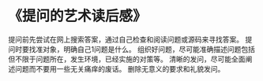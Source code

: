 # 《提问的艺术读后感》
提问前先尝试在网上搜索答案，通过自己检查和阅读问题或源码来寻找答案。
提问时要找准对象，明确自己1问题是什么。
组织好问题，尽可能准确描述问题包括但不限于问题所在，发生环境，已经实施的对策等。
清晰的发问，尽可能全面阐述问题而不要用一些无关痛痒的废话。
删除无意义的要求和礼貌发问。